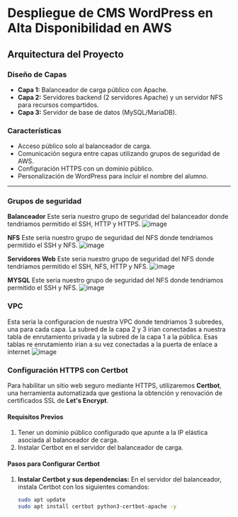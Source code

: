 # Despliegue de CMS WordPress en Alta Disponibilidad en AWS


## Arquitectura del Proyecto

### Diseño de Capas
- **Capa 1:** Balanceador de carga público con Apache.
- **Capa 2:** Servidores backend (2 servidores Apache) y un servidor NFS para recursos compartidos.
- **Capa 3:** Servidor de base de datos (MySQL/MariaDB).

### Características
- Acceso público solo al balanceador de carga.
- Comunicación segura entre capas utilizando grupos de seguridad de AWS.
- Configuración HTTPS con un dominio público.
- Personalización de WordPress para incluir el nombre del alumno.

---

### Grupos de seguridad
**Balanceador**
Este seria nuestro grupo de seguridad del balanceador donde tendriamos permitido el SSH, HTTP y HTTPS.
![image](https://github.com/user-attachments/assets/70a1298e-c4e6-495c-906c-5826cd8f39b4)

**NFS**
Este seria nuestro grupo de seguridad del NFS donde tendriamos permitido el SSH y NFS.
![image](https://github.com/user-attachments/assets/10086673-3392-47ad-bf86-ea5f7879b152)

**Servidores Web**
Este seria nuestro grupo de seguridad del NFS donde tendriamos permitido el SSH, NFS, HTTP y NFS.
![image](https://github.com/user-attachments/assets/76613a26-e687-45ad-82c9-e0e0efee8975)

**MYSQL**
Este seria nuestro grupo de seguridad del NFS donde tendriamos permitido el SSH y NFS.
![image](https://github.com/user-attachments/assets/f5d63713-80f0-4824-a243-c622f46cff54)

### VPC
Esta seria la configuracion de nuestra VPC donde tendriamos 3 subredes, una para cada capa. La subred de la capa 2 y 3 irian conectadas a nuestra tabla de enrutamiento privada y la subred de la capa 1 a la pública.
Esas tablas re enrutamiento irian a su vez conectadas a la puerta de enlace a internet
![image](https://github.com/user-attachments/assets/a10ee4b2-56d5-4bfa-a2b3-f5d8fadd5369)

### **Configuración HTTPS con Certbot**

Para habilitar un sitio web seguro mediante HTTPS, utilizaremos **Certbot**, una herramienta automatizada que gestiona la obtención y renovación de certificados SSL de **Let's Encrypt**.

#### **Requisitos Previos**
1. Tener un dominio público configurado que apunte a la IP elástica asociada al balanceador de carga.
2. Instalar Certbot en el servidor del balanceador de carga.

#### **Pasos para Configurar Certbot**

1. **Instalar Certbot y sus dependencias:**
   En el servidor del balanceador, instala Certbot con los siguientes comandos:
   ```bash
   sudo apt update
   sudo apt install certbot python3-certbot-apache -y
